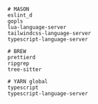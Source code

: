     # MASON
     eslint_d
     gopls
     lua-language-server
     tailwindcss-language-server
     typescript-language-server

     # BREW
     prettierd
     ripgrep
     tree-sitter

     # YARN global
     typescript
     typescript-language-server
